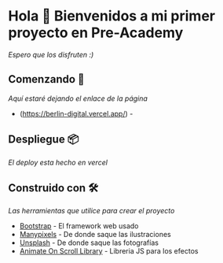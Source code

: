 # Hola 👋 Bienvenidos a mi primer proyecto en Pre-Academy

_Espero que los disfruten :)_

## Comenzando 🚀

_Aquí estaré dejando el enlace de la página_
- (https://berlin-digital.vercel.app/) -

## Despliegue 📦

_El deploy esta hecho en vercel_

## Construido con 🛠️

_Las herramientas que utilice para crear el proyecto_

- [Bootstrap](https://getbootstrap.com/docs/5.0/getting-started/introduction/) - El framework web usado
- [Manypixels](https://www.manypixels.co/gallery) - De donde saque las ilustraciones
- [Unsplash](https://unsplash.com/) - De donde saque las fotografías
- [Animate On Scroll Library](https://michalsnik.github.io/aos/) - Libreria JS para los efectos
